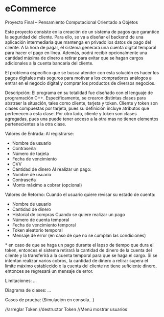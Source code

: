 # eCommerce
Proyecto Final – Pensamiento Computacional Orientado a Objetos

Este proyecto consiste en la creación de un sistema de pagos que garantice la seguridad del cliente. Para ello, se va a diseñar el backend de una aplicación intermediaria que mantenga en privado los datos de pago del cliente. A la hora de pagar, el sistema generará una cuenta digital temporal para hacer el pago en línea. Además, podrá recibir opcionalmente una cantidad máxima de dinero a retirar para evitar que se hagan cargos adicionales a la cuenta bancaria del cliente.

El problema específico que se busca atender con esta solución es hacer los pagos digitales más seguros para motivar a los compradores análogos a entrar en el negocio digital y comprar los productos de diversos negocios.

Descripción:
El programa en su totalidad fue diseñado con el lenguaje de programación C++. Específicamente, se crearon distintas clases para abstraer la situación, tales como cliente, tarjeta y token. Cliente y token son clases compuestas por tarjeta, pues su definición incluye atributos que pertenecen a esta clase. Por otro lado, cliente y token son clases agregadas, pues una puede tener acceso a la otra mas no tienen elementos pertenecientes a la otra clase.

Valores de Entrada:
  Al registrarse:
  - Nombre de usuario
  - Contraseña
  - Número de tarjeta
  - Fecha de vencimiento
  - CVV
  - Cantidad de dinero
  Al realizar un pago:
  - Nombre de usuario
  - Contraseña
  - Monto máximo a cobrar (opcional)

Valores de Retorno:
  Cuando el usuario quiere revisar su estado de cuenta:
  - Nombre de usuario
  - Cantidad de dinero
  - Historial de compras
  Cuando se quiere realizar un pago
  - Número de cuenta temporal
  - Fecha de vencimiento temporal
  - Token aleatorio temporal
  - Mensaje de error (en caso de que no se cumplan las condiciones)

  \* en caso de que se haga un pago durante el lapso de tiempo que dura el token, entonces el sistema retirará la cantidad de dinero de la cuenta del cliente y la transferirá a la cuenta temporal para que se haga el cargo. Si se intentan realizar varios cobros, la cantidad de dinero a retirar supera el límite máximo establecido o la cuenta del cliente no tiene suficiente dinero, entonces se regresará un mensaje de error.

Limitaciones:
...

Diagrama de clases:
...

Casos de prueba:
(Simulación en consola...)


//arreglar Token
//destructor Token
//Menú mostrar usuarios
